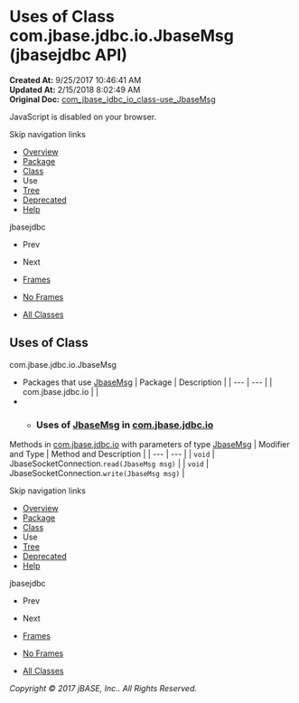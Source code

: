# Uses of Class com.jbase.jdbc.io.JbaseMsg (jbasejdbc   API)

**Created At:** 9/25/2017 10:46:41 AM  
**Updated At:** 2/15/2018 8:02:49 AM  
**Original Doc:** [com_jbase_jdbc_io_class-use_JbaseMsg](https://docs.jbase.com/39235-class-use/com_jbase_jdbc_io_class-use_JbaseMsg)  

<!--<br>    try {<br>        if (location.href.indexOf('is-external=true') == -1) {<br>            parent.document.title="Uses of Class com.jbase.jdbc.io.JbaseMsg (jbasejdbc   API)";<br>        }<br>    }<br>    catch(err) {<br>    }<br>//-->
JavaScript is disabled on your browser.

Skip navigation links

- [Overview](../../../../../overview-summary.html)
- [Package](./../../com.jbase.jdbc.io-%28jbasejdbc---api%29)
- [Class](./../../jbasemsg-%28jbasejdbc---api%29 "class in com.jbase.jdbc.io")
- Use
- [Tree](./../../com.jbase.jdbc.io-class-hierarchy-%28jbasejdbc---api%29)
- [Deprecated](../../../../../deprecated-list.html)
- [Help](../../../../../help-doc.html)


jbasejdbc <br>

- Prev
- Next


- [Frames](./.)
- [No Frames](./.)


- [All Classes](../../../../../allclasses-noframe.html)


<!--<br>  allClassesLink = document.getElementById("allclasses\_navbar\_top");<br>  if(window==top) {<br>    allClassesLink.style.display = "block";<br>  }<br>  else {<br>    allClassesLink.style.display = "none";<br>  }<br>  //-->

## Uses of Class
com.jbase.jdbc.io.JbaseMsg

- Packages that use [JbaseMsg](./../../jbasemsg-%28jbasejdbc---api%29 "class in com.jbase.jdbc.io") | Package | Description |
| --- | --- |
| com.jbase.jdbc.io |   |
- - ### Uses of [JbaseMsg](./../../jbasemsg-%28jbasejdbc---api%29 "class in com.jbase.jdbc.io") in [com.jbase.jdbc.io](./../../com.jbase.jdbc.io-%28jbasejdbc---api%29)


Methods in [com.jbase.jdbc.io](./../../com.jbase.jdbc.io-%28jbasejdbc---api%29) with parameters of type [JbaseMsg](./../../jbasemsg-%28jbasejdbc---api%29 "class in com.jbase.jdbc.io") | Modifier and Type | Method and Description |
| --- | --- |
| `void` | JbaseSocketConnection.`read(JbaseMsg msg)`  |
| `void` | JbaseSocketConnection.`write(JbaseMsg msg)`  |

Skip navigation links

- [Overview](../../../../../overview-summary.html)
- [Package](./../../com.jbase.jdbc.io-%28jbasejdbc---api%29)
- [Class](./../../jbasemsg-%28jbasejdbc---api%29 "class in com.jbase.jdbc.io")
- Use
- [Tree](./../../com.jbase.jdbc.io-class-hierarchy-%28jbasejdbc---api%29)
- [Deprecated](../../../../../deprecated-list.html)
- [Help](../../../../../help-doc.html)


jbasejdbc <br>

- Prev
- Next


- [Frames](./.)
- [No Frames](./.)


- [All Classes](../../../../../allclasses-noframe.html)


<!--<br>  allClassesLink = document.getElementById("allclasses\_navbar\_bottom");<br>  if(window==top) {<br>    allClassesLink.style.display = "block";<br>  }<br>  else {<br>    allClassesLink.style.display = "none";<br>  }<br>  //-->

*Copyright © 2017 jBASE, Inc.. All Rights Reserved.*
